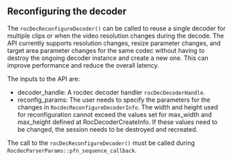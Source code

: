 ## Reconfiguring the decoder
The `rocDecReconfigureDecoder()` can be called to reuse a single decoder for multiple clips or when the video resolution changes during the decode. The API currently supports resolution changes, resize parameter changes, and target area parameter changes for the same codec without having to destroy the ongoing decoder instance and create a new one. This can improve performance and reduce the overall latency. 

The inputs to the API are:
* decoder_handle: A rocdec decoder handler `rocDecDecoderHandle`.
* reconfig_params: The user needs to specify the parameters for the changes in `RocdecReconfigureDecoderInfo`. The width and height used for reconfiguration cannot exceed the values set for max_width and max_height defined at RocDecoderCreateInfo. If these values need to be changed, the session needs to be destroyed and recreated.

The call to the `rocDecReconfigureDecoder()` must be called during `RocdecParserParams::pfn_sequence_callback`.
